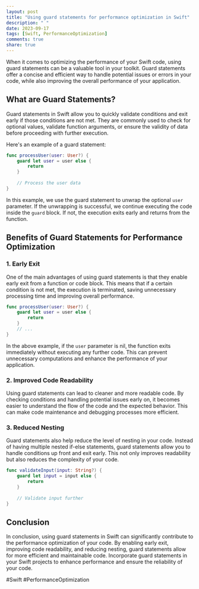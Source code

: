 ```yaml
---
layout: post
title: "Using guard statements for performance optimization in Swift"
description: " "
date: 2023-09-17
tags: [Swift, PerformanceOptimization]
comments: true
share: true
---
```


When it comes to optimizing the performance of your Swift code, using guard statements can be a valuable tool in your toolkit. Guard statements offer a concise and efficient way to handle potential issues or errors in your code, while also improving the overall performance of your application.

## What are Guard Statements?

Guard statements in Swift allow you to quickly validate conditions and exit early if those conditions are not met. They are commonly used to check for optional values, validate function arguments, or ensure the validity of data before proceeding with further execution.

Here's an example of a guard statement:

```swift
func processUser(user: User?) {
    guard let user = user else {
        return
    }
    
    // Process the user data
}
```

In this example, we use the guard statement to unwrap the optional `user` parameter. If the unwrapping is successful, we continue executing the code inside the `guard` block. If not, the execution exits early and returns from the function.

## Benefits of Guard Statements for Performance Optimization

### 1. Early Exit

One of the main advantages of using guard statements is that they enable early exit from a function or code block. This means that if a certain condition is not met, the execution is terminated, saving unnecessary processing time and improving overall performance.

```swift
func processUser(user: User?) {
    guard let user = user else {
        return
    }
    // ...
}
```

In the above example, if the `user` parameter is nil, the function exits immediately without executing any further code. This can prevent unnecessary computations and enhance the performance of your application.

### 2. Improved Code Readability

Using guard statements can lead to cleaner and more readable code. By checking conditions and handling potential issues early on, it becomes easier to understand the flow of the code and the expected behavior. This can make code maintenance and debugging processes more efficient.

### 3. Reduced Nesting

Guard statements also help reduce the level of nesting in your code. Instead of having multiple nested if-else statements, guard statements allow you to handle conditions up front and exit early. This not only improves readability but also reduces the complexity of your code.

```swift
func validateInput(input: String?) {
    guard let input = input else {
        return
    }
    
    // Validate input further
}
```

## Conclusion

In conclusion, using guard statements in Swift can significantly contribute to the performance optimization of your code. By enabling early exit, improving code readability, and reducing nesting, guard statements allow for more efficient and maintainable code. Incorporate guard statements in your Swift projects to enhance performance and ensure the reliability of your code.

#Swift #PerformanceOptimization